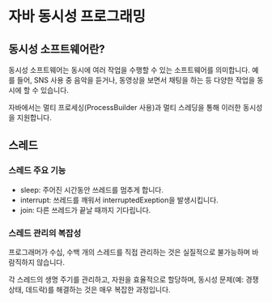 # 자바 동시성 프로그래밍

## 동시성 소프트웨어란?

동시성 소프트웨어는 동시에 여러 작업을 수행할 수 있는 소프트웨어를 의미합니다. 예를 들어, SNS 사용 중 음악을 듣거나, 동영상을 보면서 채팅을 하는 등 다양한 작업을 동시에 할 수 있습니다.

자바에서는 멀티 프로세싱(ProcessBuilder 사용)과 멀티 스레딩을 통해 이러한 동시성을 지원합니다.

## 스레드

### 스레드 주요 기능

- sleep: 주어진 시간동안 쓰레드를 멈추게 합니다.
- interrupt: 쓰레드를 깨워서 interruptedExeption을 발생시킵니다.
- join: 다른 쓰레드가 끝날 때까지 기다립니다.

### 스레드 관리의 복잡성

프로그래머가 수십, 수백 개의 스레드를 직접 관리하는 것은 실질적으로 불가능하며 바람직하지 않습니다. 

각 스레드의 생명 주기를 관리하고, 자원을 효율적으로 할당하며, 동시성 문제(예: 경쟁 상태, 데드락)를 해결하는 것은 매우 복잡한 과정입니다.